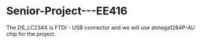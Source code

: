 # Senior-Project---EE416
The DS_LC234X is FTDI - USB connector and we will use atmega1284P-AU chip for the project. 
